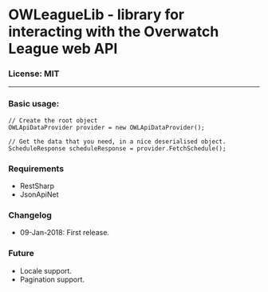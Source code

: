 # OWLeagueLib - library for interacting with the Overwatch League web API


### License: MIT
----
### Basic usage:
```
// Create the root object
OWLApiDataProvider provider = new OWLApiDataProvider();

// Get the data that you need, in a nice deserialised object.
ScheduleResponse scheduleResponse = provider.FetchSchedule();
```

### Requirements
* RestSharp
* JsonApiNet


### Changelog
* 09-Jan-2018: First release.


### Future
* Locale support.
* Pagination support.
